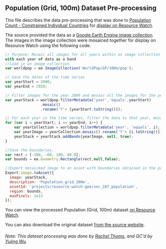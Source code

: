 ## Population (Grid, 100m) Dataset Pre-processing
This file describes the data pre-processing that was done to [Population Count - Constrained Individual Countries](https://www.worldpop.org/geodata/listing?id=78) for [display on Resource Watch](https://resourcewatch.org/data/explore/d6e42176-90c4-429d-8cae-7619c545a458).

The source provided the data as a [Google Earth Engine image collection](https://developers.google.com/earth-engine/datasets/catalog/WorldPop_GP_100m_pop). The images in the image collection were mosaiced together for display on Resource Watch using the following code.

```javascript
// Purpose: Mosaic all images for all years within an image collection and export it to an asset
with each year of data as a band
//Load in an image collection
var worldpop = ee.ImageCollection('WorldPop/GP/100m/pop');

// Save the dates of the time series
var yearStart = 2000;
var yearEnd = 2020;

// Filter images for the year 2000 and mosaic all the images for the year to a single image. This image will serve as the base band for the compiled set of images. 
var yearStack = worldpop.filterMetadata('year','equals',yearStart)
                .mosaic()
                .rename('Y'+ [yearStart.toString()]);

// For each year in the time series, filter the data to that year, mosaic all the images to a single image, and add the mosaicked image as a band to the compiled image.
for (var i = yearStart; i <= yearEnd; i++) {
    var yearCollection = worldpop.filterMetadata('year', 'equals', i);
    var yearImage = yearCollection.mosaic().rename('Y'+ [i.toString()]);
    yearStack = yearStack.addBands(yearImage, null, true);
}

//Save the boundaries.
var rect = [-180, -60, 180, 89.9];
var bounds = ee.Geometry.Rectangle(rect,null,false);

//Export mosaicked image to an asset with boundaries obtained in the previous step.
Export.image.toAsset({
  image: yearStack,
  description: 'Population_grid_100m',
  assetId: 'projects/resource-watch-gee/soc_107_population',
  region: bounds,
  maxPixels: 1e13
});

```

You can view the processed Population (Grid, 100m) dataset [on Resource Watch](https://resourcewatch.org/data/explore/d6e42176-90c4-429d-8cae-7619c545a458).

You can also download the original dataset [from the source website](https://www.worldpop.org/geodata/listing?id=78).

###### Note: This dataset processing was done by [Rachel Thoms](https://www.wri.org/profile/rachel-thoms), and QC'd by [Yujing Wu](https://www.wri.org/profile/yujing-wu).
